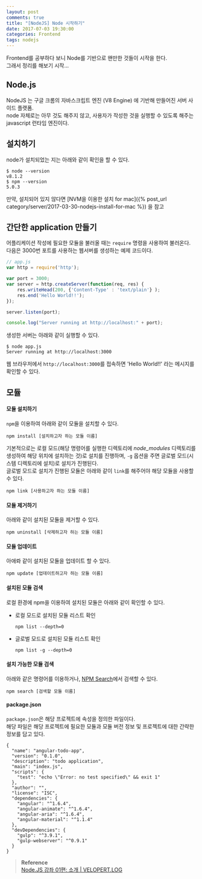```yaml
---
layout: post
comments: true
title: "[NodeJS] Node 시작하기"
date: 2017-07-03 19:30:00
categories: Frontend
tags: nodejs
---
```


Frontend를 공부하다 보니 Node를 기반으로 왠만한 것들이 시작을 한다.    
그래서 정리를 해보기 시작…   

##  Node.js
NodeJS 는 구글 크롬의 자바스크립트 엔진 (V8 Engine) 에 기반해 만들어진 서버 사이드 플랫폼.      
node 자체로는 아무 것도 해주지 않고, 사용자가 작성한 것을 실행할 수 있도록 해주는 javascript 런타임 엔진이다. 

## 설치하기
node가 설치되었는 지는 아래와 같이 확인을 할 수 있다.   
```
$ node --version
v8.1.2
$ npm --version
5.0.3
```
만약, 설치되어 있지 않다면 [NVM을 이용한 설치 for mac]({% post_url category/server/2017-03-30-nodejs-install-for-mac %}) 을 참고    

## 간단한 application  만들기
어플리케이션 작성에 필요한 모듈을 불러올 때는 `require`  명령을 사용하여 불러온다.     
다음은 3000번 포트를 사용하는 웹서버를 생성하는 예제 코드이다.      
```javascript
// app.js
var http = require('http');

var port = 3000;
var server = http.createServer(function(req, res) {
    res.writeHead(200, {'Content-Type' : 'text/plain'} );
    res.end('Hello World!!');
});

server.listen(port);

console.log("Server running at http://localhost:" + port);
```    
        
생성한 서버는 아래와 같이 실행할 수 있다.           
```
$ node app.js
Server running at http://localhost:3000
```
      
웹 브라우저에서 `http://localhost:3000`를 접속하면 'Hello World!!' 라는 메시지를 확인할 수 있다.     

## 모듈
#### 모듈 설치하기
`npm`을 이용하여 아래와 같이 모듈을 설치할 수 있다.   
```
npm install [설치하고자 하는 모듈 이름]
```
   
기본적으로는 로컬 모드(해당 명령어를 실행한 디렉토리에 *node_modules* 디렉토리를 생성하여 해당 위치에 설치하는 것)로 설치를 진행하며, `-g` 옵션을 주면 글로벌 모드(시스템 디렉토리에 설치)로 설치가 진행된다.    
글로벌 모드로 설치가 진행된 모듈은 아래와 같이 `link`를 해주어야 해당 모듈을 사용할 수 있다.
```
npm link [사용하고자 하는 모듈 이름]
```

#### 모듈 제거하기
아래와 같이 설치된 모듈을 제거할 수 있다.
```
npm uninstall [삭제하고자 하는 모듈 이름]
```

#### 모듈 업데이트
아애롸 같이 설치된 모듈을 업데이트 할 수 있다.
```
npm update [업데이트하고자 하는 모듈 이름]
```

#### 설치된 모듈 검색
로컬 환경에 npm을 이용하여 설치된 모듈은 아래와 같이 확인할 수 있다.   
* 로컬 모드로 설치된 모듈 리스트 확인
    ```
    npm list --depth=0
    ```

* 글로벌 모드로 설치된 모듈 리스트 확인
    ```
    npm list -g --depth=0
    ```

#### 설치 가능한 모듈 검색
아래와 같은 명령어를 이용하거나, [NPM Search](https://npmsearch.com)에서 검색할 수 있다.    
```
npm search [검색할 모듈 이름]
```

#### package.json
`package.json`은 해당 프로젝트에 속성을 정의한 파일이다.    
해당 파일은 해당 프로젝트에 필요한 모듈과 모듈 버전 정보 및 프로젝트에 대한 간략한 정보를 담고 있다.   
```
{
  "name": "angular-todo-app",
  "version": "0.1.0",
  "description": "todo application",
  "main": "index.js",
  "scripts": {
    "test": "echo \"Error: no test specified\" && exit 1"
  },
  "author": "",
  "license": "ISC",
  "dependencies": {
    "angular": "^1.6.4",
    "angular-animate": "^1.6.4",
    "angular-aria": "^1.6.4",
    "angular-material": "^1.1.4"
  },
  "devDependencies": {
    "gulp": "^3.9.1",
    "gulp-webserver": "^0.9.1"
  }
}
```



> **Reference**       
> [Node.JS 강좌 01편: 소개 | VELOPERT.LOG](https://velopert.com/133)        